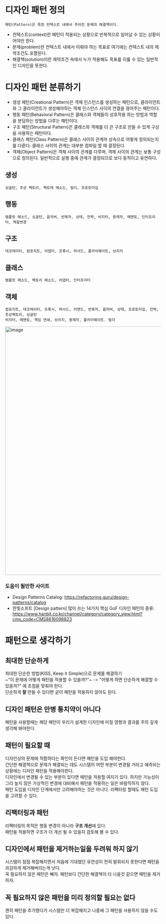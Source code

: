 # 디자인 패턴 정의
    패턴(Pattern)은 특정 컨텍스트 내에서 주어진 문제의 해결책이다.

* 컨텍스트(context)란 패턴이 적용되는 상황으로 반복적으로 일어날 수 있는 상황이어야만 한다.
* 문제(problem)란 컨텍스트 내에서 이뤄야 하는 목표로 여기에는 컨텍스트 내의 제약조건도 포함된다.
* 해결책(solution)이란 제약조건 속에서 누가 적용해도 목표를 이룰 수 있는 일반적인 디자인을 뜻한다.

# 디자인 패턴 분류하기
* 생성 패턴(Creational Pattern)은 객체 인스턴스를 생성하는 패턴으로, 클라이언트와 그 클라이언트가 생성해야하는 객체 인스턴스 사이의 연결을 끊어주는 패턴이다.
* 행동 패턴(Behavioral Pattern)은 클래스와 객체들이 상호작용 하는 방법과 역할을 분담하는 방법을 다루는 패턴이다.
* 구조 패턴(Structural Pattern)은 클래스와 객체를 더 큰 구조로 만들 수 있게 구상을 사용하는 패턴이다.
* 클래스 패턴(Class Pattern)은 클래스 사이의 관계까 상속으로 어떻게 정의되는지를 다룬다. 클래스 사이의 관계는 대부분 컴파일 할 때 결정된다.
* 객체(Object Pattern)은 객체 사이의 관계를 다루며, 객체 사이의 관계는 보통 구성으로 정의된다. 일반적으로 실행 중에 관계가 결정되므로 보다 동적이고 유연하다.

## 생성
    싱글턴, 추상 팩토리, 팩토레 메소드, 빌더, 프로토타입
        
## 행동
    템플릿 메소드, 싱글턴, 옵저버, 반복자, 상태, 전략, 비지터, 중재자, 메멘토, 인터프리터, 역할변경
    
## 구조
    데코레이터, 컴포지트, 어댑터, 프록시, 퍼사드, 플라이웨이트, 브리지
    
## 클래스
    템플릿 메소드, 팩토리 메소드, 어댑터, 인터프리터
    
## 객체
    컴포지트, 데코레이터, 프록시, 퍼사드, 커맨드, 반복자, 옵저버, 상태, 프로토타입, 전략, 추상팩토리, 싱글턴
    비지터, 메멘토, 책임 연쇄, 브리지, 중재자, 플라이웨이트. 빌더


<img width="801" alt="image" src="https://user-images.githubusercontent.com/60346043/175427902-08a38063-d791-4579-a501-0cdf97858316.png">


### 도움이 될만한 사이트
* Design Patterns Catalog: https://refactoring.guru/design-patterns/catalog
* 한빛소프트 [Design pattern] 많이 쓰는 14가지 핵심 GoF 디자인 패턴의 종류: https://www.hanbit.co.kr/channel/category/category_view.html?cms_code=CMS8616098823

# 패턴으로 생각하기

## 최대한 단순하게
최대한 단순한 방법(KISS, Keep it Simple)으로 문제를 해결하기<br/>
~"이 문제에 어떻게 패턴을 적용할 수 있을까?"~ -> "어떻게 하면 단순하게 해결할 수 있을까?" 에 초첨을 맞춰야 한다.<br/>
단순하게 **잘** 만들 수 있다면 굳이 패턴을 적용하지 않아도 된다.
<br/>

## 디자인 패턴은 만병 통치약이 아니다
패턴을 사용할때는 해당 패턴이 우리가 설계한 디자인에 미칠 영향과 결과를 주의 깊게 생각해 봐야한다.

## 패턴이 필요할 때
디자인상의 문제에 적합하다는 확인이 든다면 패턴을 도입 해야한다.<br/>
간단한 해결책으로 문제가 해결되는 데도 시스템의 어떤 부분이 변경될 거라고 예측되는 상황에는 디자인 패턴을 적용해야한다.<br/>
디자인에서 변경될 수 있는 부분이 있다면 패턴을 적용할 여지가 있다. 하지만 가능성이 그리 높지 않은 가상적인 변경에 대비해서 패턴을 적용하는 일은 바람직하지 않다.<br/>
패턴 도입을 디자인 단계에서만 고려해야하는 것은 아니다. 리팩터링 할때도 패턴 도입을 고려할 수 있다.

## 리팩터링과 패턴
리팩터링의 목적은 행동 변경이 아니라 **구조 개선**에 있다.<br/>
패턴을 적용하면 구조가 더 개선 될 수 있을지 검토해 볼 수 있다.

## 디자인에서 패턴을 제거하는일을 두려워 하지 않기
시스템이 점점 복잡해지면서 처음에 기대했던 유연성이 전혀 발휘되지 못한다면 패턴을 과감하게 제거해버리는게 낫다.<br/>
꼭 필요하지 않은 패턴은 빼자. 패턴보다 간단한 해결책이 더 나을것 같으면 패턴을 제거하자.

## 꼭 필요하지 않은 패턴을 미리 정의할 필요는 없다
괜히 패턴을 추가했다가 시스템만 더 복잡해지고 나중에 그 패턴을 사용하지 않을 수도 있다.
